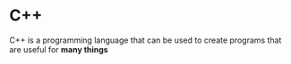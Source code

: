 # C++

C++ is a programming language that can be used to create programs that are useful for **many things**